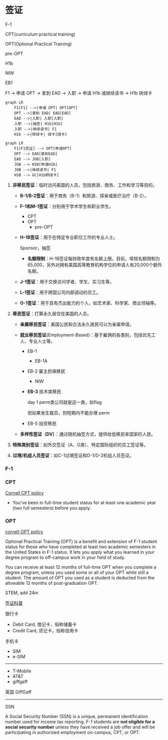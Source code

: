 # 签证

F-1

CPT(curriculum practical training)

OPT(Optional Practical Training)

pre-OPT

H1b

NIW

EB1

F1 → 申请 OPT → 拿到 EAD → 入职 → 申请 H1b 或继续读书 → H1b 转绿卡

```mermaid
graph LR
    F1[F1] -->|申请 OPT| OPT[OPT]
    OPT -->|拿到 EAD| EAD[EAD]
    EAD -->|入职| 入职[入职]
    入职 -->|抽签| H1b[H1b]
    入职 -->|继续读书| F1
    H1b -->|转绿卡| 绿卡[绿卡]
```



```mermaid
graph LR
    F1[F1签证] --> OPT[申请OPT]
    OPT --> EAD[拿到EAD]
    EAD --> JOB[入职]
    JOB --> H1B[申请H1b]
    JOB -->|继续读书| F1
    H1B --> GC[H1b转绿卡]
```



1. **非移民签证**：临时访问美国的人员，包括旅游、商务、工作和学习等目的。

   - **B-1/B-2签证**：用于商务（B-1）和旅游、探亲或医疗治疗（B-2）。

   - **F-1和M-1签证**：分别用于学术学生和职业学生。

     - CPT
     - OPT
       - pre-OPT

   - **H-1B签证**：用于在特定专业职位工作的专业人士。

     Sponsor，抽签

     - **名额限制**：H-1B签证每财政年度有名额上限。目前，常规名额限制为65,000，另外对拥有美国高等教育机构学位的申请人有20,000个额外名额。

   - **J-1签证**：用于交换访问学者、学生、实习生等。

   - **L-1签证**：用于跨国公司内部调动的员工。

   - **O-1签证**：用于具有杰出能力的个人，如艺术家、科学家、商业领袖等。

2. **移民签证**：打算永久居住在美国的人员。

   - **亲属移民签证**：美国公民和合法永久居民可以为亲属申请。

   - **就业移民签证**(Employment-Based)：基于雇佣的各类别，包括优先工人、专业人士等。

     - EB-1

       - EB-1A

     - EB-2 雇主担保移民

       - NIW

     - **EB-3** 技术类移民

       day 1 perm类公司就是这一类，如flag

       但如果发生裁员，则短期内不能办理 perm

     - EB-5 投资移民

   - **多样性签证（DV）**：通过随机抽签方式，提供给低移民率国家的人民。

3. **特殊类别签证**：如外交签证（A、G类）、特定国际组织的员工签证等。

4. **过境/机组人员签证**：如C-1过境签证和D-1/D-2机组人员签证。

### F-1

### CPT

[Cornell CPT policy](https://international.globallearning.cornell.edu/employment-and-taxes/f-1-cpt)

- You've been in full-time student status for at least one academic year (two full semesters) before you apply.

### OPT

[cornell OPT policy](https://international.globallearning.cornell.edu/employment-and-taxes/f-1-opt)

Optional Practical Training (OPT) is a benefit and extension of F-1 student status for those who have completed at least two academic semesters in the United States in F-1 status. It lets you apply what you learned in your degree program to off-campus work in your field of study.

You can receive at least 12 months of full-time OPT when you complete a degree program, unless you used some or all of your OPT while still a student. The amount of OPT you used as a student is deducted from the allowable 12 months of post-graduation OPT.

STEM, add 24m

[签证科普](https://www.1point3acres.com/bbs/forum-99-1.html)



银行卡

- Debit Card, 借记卡，俗称储蓄卡
- Credit Card, 贷记卡，俗称信用卡

手机卡

- SIM
- e-SIM

---

- T-Mobile
- AT&T
- giffgaff

英国 GiffGaff

---

SSN

A Social Security Number (SSN) is a unique, permanent identification number used for income tax reporting. F-1 students are **not eligible for a social security number** unless they have received a job offer and will be participating in authorized employment on-campus, CPT, or OPT.

